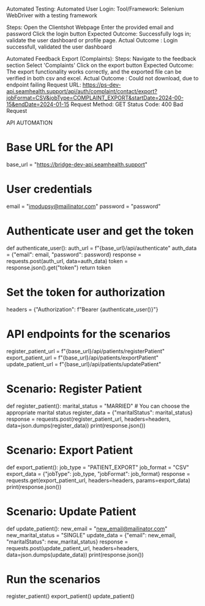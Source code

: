 
Automated Testing:
Automated User Login:
Tool/Framework: Selenium WebDriver with a testing framework 

Steps:
Open the Clientshot Webpage
Enter the provided email and password
Click the login button
Expected Outcome: Successfully logs in; validate the user dashboard or profile page.
Actual Outcome : Login successfull, validated the user dashboard 


Automated Feedback Export (Complaints):
Steps:
Navigate to the feedback section
Select 'Complaints'
Click on the export button
Expected Outcome: The export functionality works correctly, and the exported file can be verified in both csv and excel.
Actual Outcome :  Could not download, due to endpoint failing Request URL:
https://ps-dev-api.seamhealth.support/api/auth/complaint/contact/export?jobFormat=CSV&jobType=COMPLAINT_EXPORT&startDate=2024-00-15&endDate=2024-01-15
Request Method:
GET
Status Code:
400 Bad Request








API AUTOMATION 

# Base URL for the API
base_url = "https://bridge-dev-api.seamhealth.support"

# User credentials
email = "imodupsy@mailinator.com"
password = "password"

# Authenticate user and get the token
def authenticate_user():
    auth_url = f"{base_url}/api/authenticate"
    auth_data = {"email": email, "password": password}
    response = requests.post(auth_url, data=auth_data)
    token = response.json().get("token")
    return token

# Set the token for authorization
headers = {"Authorization": f"Bearer {authenticate_user()}"}

# API endpoints for the scenarios
register_patient_url = f"{base_url}/api/patients/registerPatient"
export_patient_url = f"{base_url}/api/patients/exportPatient"
update_patient_url = f"{base_url}/api/patients/updatePatient"

# Scenario: Register Patient
def register_patient():
    marital_status = "MARRIED"  # You can choose the appropriate marital status
    register_data = {"maritalStatus": marital_status}
    response = requests.post(register_patient_url, headers=headers, data=json.dumps(register_data))
    print(response.json())

# Scenario: Export Patient
def export_patient():
    job_type = "PATIENT_EXPORT"
    job_format = "CSV"
    export_data = {"jobType": job_type, "jobFormat": job_format}
    response = requests.get(export_patient_url, headers=headers, params=export_data)
    print(response.json())

# Scenario: Update Patient
def update_patient():
    new_email = "new_email@mailinator.com"
    new_marital_status = "SINGLE"
    update_data = {"email": new_email, "maritalStatus": new_marital_status}
    response = requests.post(update_patient_url, headers=headers, data=json.dumps(update_data))
    print(response.json())

# Run the scenarios
register_patient()
export_patient()
update_patient()


